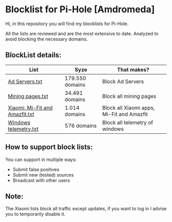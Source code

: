 # Blocklist for Pi-Hole [Amdromeda]
Hi, in this repository you will find my blocklists for Pi-Hole.

All the lists are reviewed and are the most extensive to date. Analyzed to avoid blocking the necessary domains.

## BlockList details:
| List | Syze | That makes? |
| ------------- | ------------- | ------------- |
| [Ad Servers.txt](https://raw.githubusercontent.com/Amdromeda/Blocklist-Pi-Hole/master/Ad%20Servers.txt) | 179.550 domains | Block Ad Servers |
| [Mining pages.txt](https://raw.githubusercontent.com/Amdromeda/Blocklist-Pi-Hole/master/Mining%20pages.txt) | 34.491 domains | Block all mining pages |
| [Xiaomi, Mi-Fit and Amazfit.txt](https://raw.githubusercontent.com/Amdromeda/Blocklist-Pi-Hole/master/Xiaomi%2C%20Mi-Fit%2C%20Amazfit.txt) | 1.014 domains | Block all Xiaomi apps, Mi-Fit and Amazfit |
| [Windows telemetry.txt](https://raw.githubusercontent.com/Amdromeda/Blocklist-Pi-Hole/master/Windows%20telemetry.txt) | 576 domains | Block all telemetry of windows |

## How to support block lists:
You can support in multiple ways:
 - Submit false positives
 - Submit new (tested) sources
 - Broadcast with other users

 ## Note:

The Xiaomi lists block all traffic except updates, if you want to log in I advise you to temporarily disable it.
